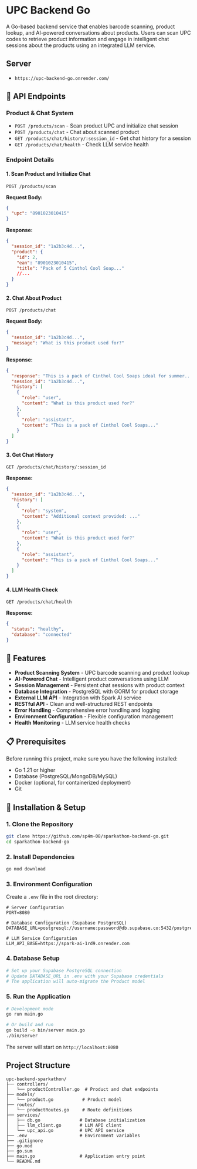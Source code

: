 # UPC Backend Go

A Go-based backend service that enables barcode scanning, product lookup, and AI-powered conversations about products. Users can scan UPC codes to retrieve product information and engage in intelligent chat sessions about the products using an integrated LLM service.

## Server

- `https://upc-backend-go.onrender.com/`

## 📡 API Endpoints

### Product & Chat System

- `POST /products/scan` - Scan product UPC and initialize chat session
- `POST /products/chat` - Chat about scanned product
- `GET /products/chat/history/:session_id` - Get chat history for a session
- `GET /products/chat/health` - Check LLM service health

### Endpoint Details

#### 1. Scan Product and Initialize Chat

```
POST /products/scan
```

**Request Body:**

```json
{
  "upc": "8901023010415"
}
```

**Response:**

```json
{
  "session_id": "1a2b3c4d...",
  "product": {
    "id": 2,
    "ean": "8901023010415",
    "title": "Pack of 5 Cinthol Cool Soap..."
    //...
  }
}
```

#### 2. Chat About Product

```
POST /products/chat
```

**Request Body:**

```json
{
  "session_id": "1a2b3c4d...",
  "message": "What is this product used for?"
}
```

**Response:**

```json
{
  "response": "This is a pack of Cinthol Cool Soaps ideal for summer...",
  "session_id": "1a2b3c4d...",
  "history": [
    {
      "role": "user",
      "content": "What is this product used for?"
    },
    {
      "role": "assistant",
      "content": "This is a pack of Cinthol Cool Soaps..."
    }
  ]
}
```

#### 3. Get Chat History

```
GET /products/chat/history/:session_id
```

**Response:**

```json
{
  "session_id": "1a2b3c4d...",
  "history": [
    {
      "role": "system",
      "content": "Additional context provided: ..."
    },
    {
      "role": "user",
      "content": "What is this product used for?"
    },
    {
      "role": "assistant",
      "content": "This is a pack of Cinthol Cool Soaps..."
    }
  ]
}
```

#### 4. LLM Health Check

```
GET /products/chat/health
```

**Response:**

```json
{
  "status": "healthy",
  "database": "connected"
}
```

## 🚀 Features

- **Product Scanning System** - UPC barcode scanning and product lookup
- **AI-Powered Chat** - Intelligent product conversations using LLM
- **Session Management** - Persistent chat sessions with product context
- **Database Integration** - PostgreSQL with GORM for product storage
- **External LLM API** - Integration with Spark AI service
- **RESTful API** - Clean and well-structured REST endpoints
- **Error Handling** - Comprehensive error handling and logging
- **Environment Configuration** - Flexible configuration management
- **Health Monitoring** - LLM service health checks

## 📋 Prerequisites

Before running this project, make sure you have the following installed:

- Go 1.21 or higher
- Database (PostgreSQL/MongoDB/MySQL)
- Docker (optional, for containerized deployment)
- Git

## 🔧 Installation & Setup

### 1. Clone the Repository

```bash
git clone https://github.com/sp4m-08/sparkathon-backend-go.git
cd sparkathon-backend-go
```

### 2. Install Dependencies

```bash
go mod download
```

### 3. Environment Configuration

Create a `.env` file in the root directory:

```env
# Server Configuration
PORT=8080

# Database Configuration (Supabase PostgreSQL)
DATABASE_URL=postgresql://username:password@db.supabase.co:5432/postgres

# LLM Service Configuration
LLM_API_BASE=https://spark-ai-1rd9.onrender.com
```

### 4. Database Setup

```bash
# Set up your Supabase PostgreSQL connection
# Update DATABASE_URL in .env with your Supabase credentials
# The application will auto-migrate the Product model
```

### 5. Run the Application

```bash
# Development mode
go run main.go

# Or build and run
go build -o bin/server main.go
./bin/server
```

The server will start on `http://localhost:8080`

## Project Structure

```
upc-backend-sparkathon/
├── controllers/
│   └── productController.go  # Product and chat endpoints
├── models/
│   └── product.go           # Product model
├── routes/
│   └── productRoutes.go     # Route definitions
├── services/
│   ├── db.go               # Database initialization
│   ├── llm_client.go       # LLM API client
│   └── upc_api.go          # UPC API service
├── .env                    # Environment variables
├── .gitignore
├── go.mod
├── go.sum
├── main.go                 # Application entry point
└── README.md
```
